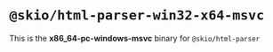 # `@skio/html-parser-win32-x64-msvc`

This is the **x86_64-pc-windows-msvc** binary for `@skio/html-parser`
